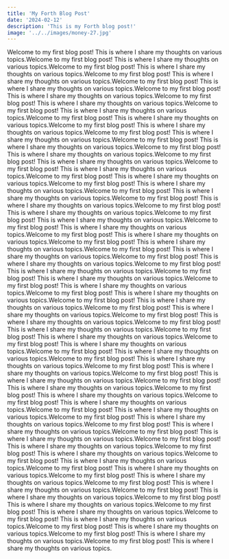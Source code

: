 ```yaml
---
title: 'My Forth Blog Post'
date: '2024-02-12'
description: 'This is my Forth blog post!'
image: '../../images/money-27.jpg'
---
```


Welcome to my first blog post! This is where I share my thoughts on various topics.Welcome to my first blog post! This is where I share my thoughts on various topics.Welcome to my first blog post! This is where I share my thoughts on various topics.Welcome to my first blog post! This is where I share my thoughts on various topics.Welcome to my first blog post! This is where I share my thoughts on various topics.Welcome to my first blog post! This is where I share my thoughts on various topics.Welcome to my first blog post! This is where I share my thoughts on various topics.Welcome to my first blog post! This is where I share my thoughts on various topics.Welcome to my first blog post! This is where I share my thoughts on various topics.Welcome to my first blog post! This is where I share my thoughts on various topics.Welcome to my first blog post! This is where I share my thoughts on various topics.Welcome to my first blog post! This is where I share my thoughts on various topics.Welcome to my first blog post! This is where I share my thoughts on various topics.Welcome to my first blog post! This is where I share my thoughts on various topics.Welcome to my first blog post! This is where I share my thoughts on various topics.Welcome to my first blog post! This is where I share my thoughts on various topics.Welcome to my first blog post! This is where I share my thoughts on various topics.Welcome to my first blog post! This is where I share my thoughts on various topics.Welcome to my first blog post! This is where I share my thoughts on various topics.Welcome to my first blog post! This is where I share my thoughts on various topics.Welcome to my first blog post! This is where I share my thoughts on various topics.Welcome to my first blog post! This is where I share my thoughts on various topics.Welcome to my first blog post! This is where I share my thoughts on various topics.Welcome to my first blog post! This is where I share my thoughts on various topics.Welcome to my first blog post! This is where I share my thoughts on various topics.Welcome to my first blog post! This is where I share my thoughts on various topics.Welcome to my first blog post! This is where I share my thoughts on various topics.Welcome to my first blog post! This is where I share my thoughts on various topics.Welcome to my first blog post! This is where I share my thoughts on various topics.Welcome to my first blog post! This is where I share my thoughts on various topics.Welcome to my first blog post! This is where I share my thoughts on various topics.Welcome to my first blog post! This is where I share my thoughts on various topics.Welcome to my first blog post! This is where I share my thoughts on various topics.Welcome to my first blog post! This is where I share my thoughts on various topics.Welcome to my first blog post! This is where I share my thoughts on various topics.Welcome to my first blog post! This is where I share my thoughts on various topics.Welcome to my first blog post! This is where I share my thoughts on various topics.Welcome to my first blog post! This is where I share my thoughts on various topics.Welcome to my first blog post! This is where I share my thoughts on various topics.Welcome to my first blog post! This is where I share my thoughts on various topics.Welcome to my first blog post! This is where I share my thoughts on various topics.Welcome to my first blog post! This is where I share my thoughts on various topics.Welcome to my first blog post! This is where I share my thoughts on various topics.Welcome to my first blog post! This is where I share my thoughts on various topics.Welcome to my first blog post! This is where I share my thoughts on various topics.Welcome to my first blog post! This is where I share my thoughts on various topics.Welcome to my first blog post! This is where I share my thoughts on various topics.Welcome to my first blog post! This is where I share my thoughts on various topics.Welcome to my first blog post! This is where I share my thoughts on various topics.Welcome to my first blog post! This is where I share my thoughts on various topics.Welcome to my first blog post! This is where I share my thoughts on various topics.Welcome to my first blog post! This is where I share my thoughts on various topics.Welcome to my first blog post! This is where I share my thoughts on various topics.Welcome to my first blog post! This is where I share my thoughts on various topics.Welcome to my first blog post! This is where I share my thoughts on various topics.Welcome to my first blog post! This is where I share my thoughts on various topics.Welcome to my first blog post! This is where I share my thoughts on various topics.Welcome to my first blog post! This is where I share my thoughts on various topics.Welcome to my first blog post! This is where I share my thoughts on various topics.Welcome to my first blog post! This is where I share my thoughts on various topics.

<!-- Additional content goes here -->